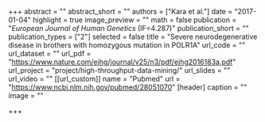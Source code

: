 +++
abstract = ""
abstract_short = ""
authors = ["Kara et al."]
date = "2017-01-04"
highlight = true
image_preview = ""
math = false
publication = "*European Journal of Human Genetics* (IF=4.287)"
publication_short = ""
publication_types = ["2"]
selected = false
title = "Severe neurodegenerative disease in brothers with homozygous mutation in POLR1A"
url_code = ""
url_dataset = ""
url_pdf = "https://www.nature.com/ejhg/journal/v25/n3/pdf/ejhg2016183a.pdf"
url_project = "project/high-throughput-data-mining/"
url_slides = ""
url_video = ""
[[url_custom]]
    name = "Pubmed"
    url = "https://www.ncbi.nlm.nih.gov/pubmed/28051070"
[header]
  caption = ""
  image = ""

+++

